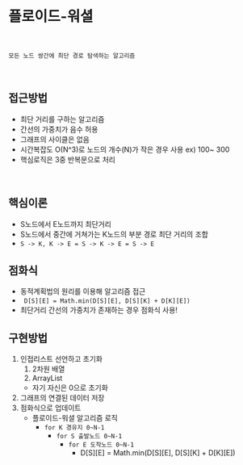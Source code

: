 # 플로이드-워셜

<br>

```
모든 노드 쌍간에 최단 경로 탐색하는 알고리즘
```

<br>

## 접근방법
- 최단 거리를 구하는 알고리즘
- 간선의 가중치가 음수 허용
- 그래프의 사이클은 없음
- 시간복잡도 O(N^3)로 노드의 개수(N)가 작은 경우 사용 ex) 100~ 300
- 핵심로직은 3중 반복문으로 처리 

<br>

## 핵심이론
- S노드에서 E노드까지 최단거리
- S노드에서 중간에 거쳐가는 K노드의 부분 경로 최단 거리의 조합
- `S -> K, K -> E = S -> K -> E = S -> E`

## 점화식
- 동적계획법의 원리를 이용해 알고리즘 접근
- ` D[S][E] = Math.min(D[S][E], D[S][K] + D[K][E])`
- 최단거리 간선의 가중치가 존재하는 경우 점화식 사용!

## 구현방법
1. 인접리스트 선언하고 초기화
   1. 2차원 배열 
   2. ArrayList
   - 자기 자신은 0으로 초기화
2. 그래프의 연결된 데이터 저장
3. 점화식으로 업데이트 
   - 플로이드-워셜 알고리즘 로직
     - `for K 경유지 0~N-1`
       - `for S 출발노드 0~N-1`
         - `for E 도착노드 0~N-1`
           - D[S][E] = Math.min(D[S][E], D[S][K] + D[K][E])